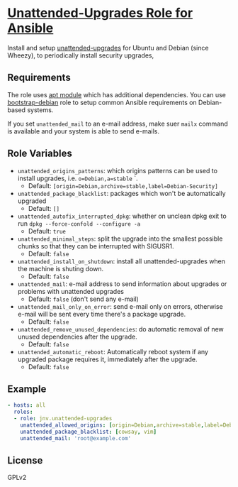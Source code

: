# [Unattended-Upgrades Role for Ansible](https://github.com/jnv/ansible-role-unattended-upgrades)

Install and setup [unattended-upgrades](https://launchpad.net/unattended-upgrades) for Ubuntu and Debian (since Wheezy), to periodically install security upgrades,

## Requirements

The role uses [apt module](http://docs.ansible.com/apt_repository_module.html) which has additional dependencies. You can use [bootstrap-debian](https://github.com/cederberg/ansible-bootstrap-debian) role to setup common Ansible requirements on Debian-based systems.

If you set `unattended_mail` to an e-mail address, make suer `mailx` command is available and your system is able to send e-mails.

## Role Variables

* `unattended_origins_patterns`: which origins patterns can be used to install upgrades, i.e. `o=Debian,a=stable` `.
  * Default: `[origin=Debian,archive=stable,label=Debian-Security]`
* `unattended_package_blacklist`: packages which won't be automatically upgraded
  * Default: `[]`
* `unattended_autofix_interrupted_dpkg`: whether on unclean dpkg exit to run `dpkg --force-confold --configure -a`
  * Default: `true`
* `unattended_minimal_steps`: split the upgrade into the smallest possible chunks so that they can be interrupted with SIGUSR1.
  * Default: `false`
* `unattended_install_on_shutdown`: install all unattended-upgrades when the machine is shuting down.
  * Default: `false`
* `unattended_mail`: e-mail address to send information about upgrades or problems with unattended upgrades
  * Default: `false` (don't send any e-mail)
* `unattended_mail_only_on_error`: send e-mail only on errors, otherwise e-mail will be sent every time there's a package upgrade.
  * Default: `false`
* `unattended_remove_unused_dependencies`: do automatic removal of new unused dependencies after the upgrade.
  * Default: `false`
* `unattended_automatic_reboot`: Automatically reboot system if any upgraded package requires it, immediately after the upgrade.
  * Default: `false`

## Example

```yaml
- hosts: all
  roles:
  - role: jnv.unattended-upgrades
    unattended_allowed_origins: [origin=Debian,archive=stable,label=Debian-Security]
    unattended_package_blacklist: [cowsay, vim]
    unattended_mail: 'root@example.com'
```

## License

GPLv2
